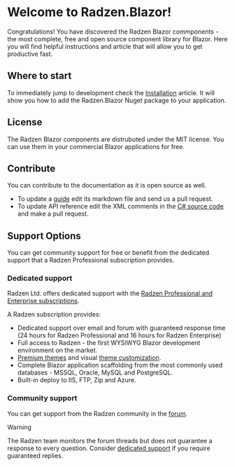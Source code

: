 # Welcome to Radzen.Blazor!
Congratulations! You have discovered the Radzen Blazor commponents - the most complete, free and open source component library for Blazor. Here you will find helpful instructions and article that will allow you to get productive fast.

## Where to start
To immediately jump to development check the [Installation](getting-started/installation.md) article. It will show
you how to add the Radzen.Blazor Nuget package to your application.

## License
The Radzen Blazor components are distrubuted under the MIT license. You can use them in your commercial Blazor applications for free.

## Contribute
You can contribute to the documentation as it is open source as well.
- To update a [guide](https://github.com/radzenhq/radzen-blazor/tree/master/Radzen.DocFX/guides) edit its markdown file and send us a pull request.
- To update API reference edit the XML comments in the [C# source code](https://github.com/radzenhq/radzen-blazor/tree/master/Radzen.Blazor) and make a pull request.

## Support Options
You can get community support for free or benefit from the dedicated support that a Radzen Professional subscription provides.

### Dedicated support
Radzen Ltd. offers dedicated support with the [Radzen Professional and Enterprise subscriptions](https://www.radzen.com/pricing/). 

A Radzen subscription provides:

- Dedicated support over email and forum with guaranteed response time (24 hours for Radzen Professional and 16 hours for Radzen Enterprise)
- Full access to Radzen - the first WYSIWYG Blazor development environment on the market.
- [Premium themes](https://www.radzen.com/documentation/premium-themes/) and visual [theme customization](https://www.radzen.com/documentation/theme-customization/).
- Complete Blazor application scaffolding from the most commonly used databases - MSSQL, Oracle, MySQL and PostgreSQL.
- Built-in deploy to IIS, FTP, Zip and Azure.

### Community support
You can get support from the Radzen community in the [forum](https://forum.radzen.com).

> [!Warning]
> The Radzen team monitors the forum threads but does not guarantee a response to every question. Consider [dedicated support](#dedicated-support) if you require guaranteed replies.
